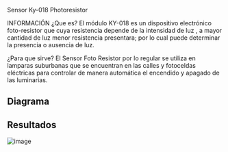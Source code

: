 Sensor Ky-018 Photoresistor

INFORMACIÓN
¿Que es?
El  módulo KY-018 es un dispositivo electrónico foto-resistor que cuya resistencia depende de la intensidad de luz , a mayor cantidad de luz menor resistencia presentara; por lo cual puede determinar la presencia o ausencia de luz.

¿Para que sirve?
El Sensor Foto Resistor por lo regular se utiliza en lamparas suburbanas que se encuentran en las calles y fotoceldas eléctricas para controlar de manera automática el encendido y apagado de las luminarias.

<h2>Diagrama</h2>



<h2>Resultados</h2>

![image](Foto%20resistor%20ky-018.gif)

